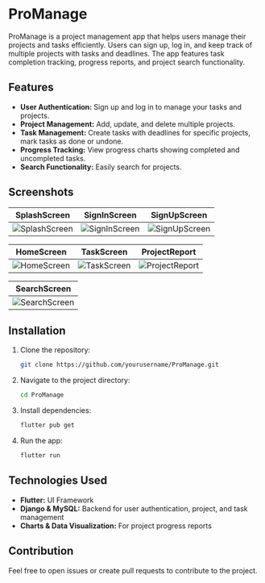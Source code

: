 # ProManage

ProManage is a project management app that helps users manage their projects and tasks efficiently. Users can sign up, log in, and keep track of multiple projects with tasks and deadlines. The app features task completion tracking, progress reports, and project search functionality.

## Features

- **User Authentication:** Sign up and log in to manage your tasks and projects.
- **Project Management:** Add, update, and delete multiple projects.
- **Task Management:** Create tasks with deadlines for specific projects, mark tasks as done or undone.
- **Progress Tracking:** View progress charts showing completed and uncompleted tasks.
- **Search Functionality:** Easily search for projects.

## Screenshots

| SplashScreen                                    | SignInScreen | SignUpScreen |
|-------------------------------------------------|--------------|--------------|
| ![SplashScreen](./screenshots/SplashScreen.png) | ![SignInScreen](./screenshots/SignInScreen.png) | ![SignUpScreen](./screenshots/SignUpScreen.png) |

| HomeScreen | TaskScreen | ProjectReport |
|------------|------------|---------------|
| ![HomeScreen](./screenshots/HomeScreen.png) | ![TaskScreen](./screenshots/TaskScreen.png) | ![ProjectReport](./screenshots/ProjectReport.png) |

| SearchScreen |
|--------------|
| ![SearchScreen](./screenshots/SearchScreen.png) |

## Installation

1. Clone the repository:
    ```bash
    git clone https://github.com/yourusername/ProManage.git
    ```
2. Navigate to the project directory:
    ```bash
    cd ProManage
    ```
3. Install dependencies:
    ```bash
    flutter pub get
    ```

4. Run the app:
    ```bash
    flutter run
    ```

## Technologies Used

- **Flutter:** UI Framework
- **Django & MySQL:** Backend for user authentication, project, and task management
- **Charts & Data Visualization:** For project progress reports

## Contribution

Feel free to open issues or create pull requests to contribute to the project.


